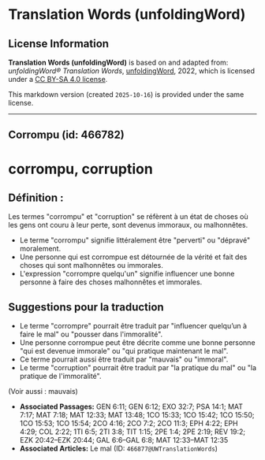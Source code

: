 # Translation Words (unfoldingWord)

## License Information

**Translation Words (unfoldingWord)** is based on and adapted from: _unfoldingWord® Translation Words_, [unfoldingWord](https://unfoldingword.org/utw), 2022, which is licensed under a [CC BY-SA 4.0 license](https://creativecommons.org/licenses/by-sa/4.0/legalcode.en).

This markdown version (created `2025-10-16`) is provided under the same license.



--------------------------------

## Corrompu (id: 466782)

corrompu, corruption
====================

Définition :
------------

Les termes "corrompu" et "corruption" se réfèrent à un état de choses où les gens ont couru à leur perte, sont devenus immoraux, ou malhonnêtes.

* Le terme "corrompu" signifie littéralement être "perverti" ou "dépravé" moralement.
* Une personne qui est corrompue est détournée de la vérité et fait des choses qui sont malhonnêtes ou immorales.
* L'expression "corrompre quelqu'un" signifie influencer une bonne personne à faire des choses malhonnêtes et immorales.

Suggestions pour la traduction
------------------------------

* Le terme "corrompre" pourrait être traduit par "influencer quelqu’un à faire le mal" ou "pousser dans l'immoralité".
* Une personne corrompue peut être décrite comme une bonne personne "qui est devenue immorale" ou "qui pratique maintenant le mal".
* Ce terme pourrait aussi être traduit par "mauvais" ou "immoral".
* Le terme "corruption" pourrait être traduit par "la pratique du mal" ou "la pratique de l'immoralité".

(Voir aussi : mauvais)

* **Associated Passages:** GEN 6:11; GEN 6:12; EXO 32:7; PSA 14:1; MAT 7:17; MAT 7:18; MAT 12:33; MAT 13:48; 1CO 15:33; 1CO 15:42; 1CO 15:50; 1CO 15:53; 1CO 15:54; 2CO 4:16; 2CO 7:2; 2CO 11:3; EPH 4:22; EPH 4:29; COL 2:22; 1TI 6:5; 2TI 3:8; TIT 1:15; 2PE 1:4; 2PE 2:19; REV 19:2; EZK 20:42–EZK 20:44; GAL 6:6–GAL 6:8; MAT 12:33–MAT 12:35
* **Associated Articles:** Le mal (ID: `466877@UWTranslationWords`)

